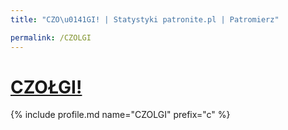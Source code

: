```yaml
---
title: "CZO\u0141GI! | Statystyki patronite.pl | Patromierz"

permalink: /CZOLGI
---
```


# [CZOŁGI!](https://patronite.pl/CZOLGI)

{% include profile.md name="CZOLGI" prefix="c" %}
